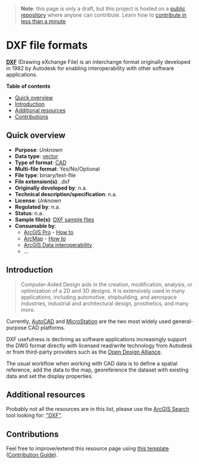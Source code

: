 > **Note**: this page is only a draft, but this project is hosted on a [public repository](https://github.com/hhkaos/awesome-arcgis) where anyone can contribute. Learn how to [contribute in less than a minute](https://github.com/hhkaos/awesome-arcgis/blob/master/CONTRIBUTING.md#contributions).

# DXF file formats

**[DXF](https://en.wikipedia.org/wiki/AutoCAD_DXF)** (Drawing eXchange File)  is an interchange format originally developed in 1982 by Autodesk for enabling interoperability with other software applications.

<!-- START doctoc generated TOC please keep comment here to allow auto update -->
<!-- DON'T EDIT THIS SECTION, INSTEAD RE-RUN doctoc TO UPDATE -->
**Table of contents**

- [Quick overview](#quick-overview)
- [Introduction](#introduction)
- [Additional resources](#additional-resources)
- [Contributions](#contributions)

<!-- END doctoc generated TOC please keep comment here to allow auto update -->

## Quick overview

* **Purpose**: *Unknown*
* **Data type**: [vector](../../../data-types/vector/README.md)
* **Type of format**: [CAD](../../../data-types/vector/cad/README.md)
* **Multi-file format**: Yes/No/Optional
* **File type**: binary/text-file
* **File extension(s)**: .dxf
* **Originally developed by**: n.a.
* **Technical description/specification**: n.a.
* **License**: *Unknown*
* **Regulated by**: n.a.
* **Status**: n.a.
* **Sample file(s)**: [DXF sample files](https://esri-es.github.io/arcgis-developer-tips-and-tricks/arcgis-online/search/?q=dxf+type%3A%22CAD+Drawing%22&numResults=100&sortField=relevance&Thumbnail=generateThumbnail%28elem%29&Title=elem.title&Details=%27%3Ca+href%3D%22https%3A%2F%2Fwww.arcgis.com%2Fhome%2Fitem.html%3Fid%3D%27%2Belem.id%2B%27%22+target%3D%22_blank%22%3EDetails%3C%2Fa%3E%27&Owner=elem.owner&Type=elem.type&Type+keywords=elem.typeKeywords&Views=elem.numViews)
* **Consumable by**:
    * [ArcGIS Pro](../../../../products/arcgis-desktop/arcgis-pro/README.md) - [How to](http://pro.arcgis.com/en/pro-app/help/data/cad/georeferencing-cad-data.htm)
    * [ArcMap](../../../../products/arcgis-desktop/arcmap-arccatalog/README.md) - [How to](https://support.esri.com/en/technical-article/000007833)
    * [ArcGIS Data interoperability](../../../../products/extensions/data-interoperability/README.md)
    * ...

## Introduction

> Computer-Aided Design aids in the creation, modification, analysis, or optimization of a 2D and 3D designs. It is extensively used in many applications, including automotive, shipbuilding, and aerospace industries, industrial and architectural design, prosthetics, and many more.

Currently, [AutoCAD](https://en.wikipedia.org/wiki/AutoCAD) and [MicroStation](https://en.wikipedia.org/wiki/MicroStation) are the two most widely used general-purpose CAD platforms.

DXF usefulness is declining as software applications increasingly support the DWG format directly with licensed read/write technology from Autodesk or from third-party providers such as the [Open Design Alliance](http://www.opendesign.com/).

The usual workflow when working with CAD data is to define a spatial reference, add the data to the map, georeference the dataset with existing data and set the display properties.

## Additional resources

Probably not all the resources are in this list, please use the [ArcGIS Search](https://esri-es.github.io/arcgis-search/) tool looking for: ["DXF"](https://esri-es.github.io/arcgis-search/?search="DXF"&utm_campaign=awesome-list&utm_source=awesome-list&utm_medium=page).

## Contributions

Feel free to improve/extend this resource page using [this template](https://github.com/hhkaos/awesome-arcgis/blob/master/templates/FILE_FORMAT_PAGE_TEMPLATE.md) ([Contribution Guide](https://github.com/hhkaos/awesome-arcgis/blob/master/CONTRIBUTING.md)).
